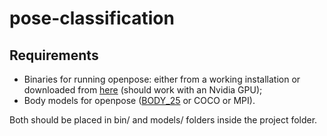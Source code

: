# pose-classification

## Requirements

- Binaries for running openpose: either from a working installation 
or downloaded from [here](https://drive.google.com/file/d/1fX5Qw3IA93OovFMhNEPR9bnY3HHMfyXY/view?usp=sharing) (should work with an Nvidia GPU);
- Body models for openpose ([BODY_25](https://drive.google.com/file/d/1azo49hjKNc2U47uilI7PQtT4R3fGRUZ4/view?usp=sharing) or COCO or MPI).

Both should be placed in bin/ and models/ folders inside the project folder. 


